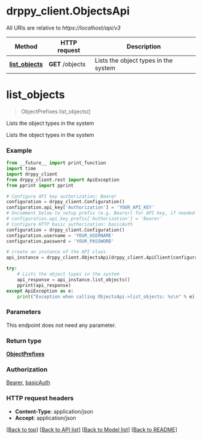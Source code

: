 # drppy_client.ObjectsApi

All URIs are relative to *https://localhost/api/v3*

Method | HTTP request | Description
------------- | ------------- | -------------
[**list_objects**](ObjectsApi.md#list_objects) | **GET** /objects | Lists the object types in the system


# **list_objects**
> ObjectPrefixes list_objects()

Lists the object types in the system

Lists the object types in the system

### Example
```python
from __future__ import print_function
import time
import drppy_client
from drppy_client.rest import ApiException
from pprint import pprint

# Configure API key authorization: Bearer
configuration = drppy_client.Configuration()
configuration.api_key['Authorization'] = 'YOUR_API_KEY'
# Uncomment below to setup prefix (e.g. Bearer) for API key, if needed
# configuration.api_key_prefix['Authorization'] = 'Bearer'
# Configure HTTP basic authorization: basicAuth
configuration = drppy_client.Configuration()
configuration.username = 'YOUR_USERNAME'
configuration.password = 'YOUR_PASSWORD'

# create an instance of the API class
api_instance = drppy_client.ObjectsApi(drppy_client.ApiClient(configuration))

try:
    # Lists the object types in the system
    api_response = api_instance.list_objects()
    pprint(api_response)
except ApiException as e:
    print("Exception when calling ObjectsApi->list_objects: %s\n" % e)
```

### Parameters
This endpoint does not need any parameter.

### Return type

[**ObjectPrefixes**](ObjectPrefixes.md)

### Authorization

[Bearer](../README.md#Bearer), [basicAuth](../README.md#basicAuth)

### HTTP request headers

 - **Content-Type**: application/json
 - **Accept**: application/json

[[Back to top]](#) [[Back to API list]](../README.md#documentation-for-api-endpoints) [[Back to Model list]](../README.md#documentation-for-models) [[Back to README]](../README.md)

